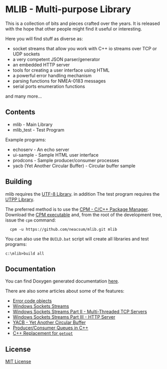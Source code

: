 # MLIB - Multi-purpose Library #
This is a collection of bits and pieces crafted over the years. It is released
with the hope that other people might find it useful or interesting.

Here you will find stuff as diverse as:
- socket streams that allow you work with C++ io streams over TCP or UDP sockets
- a very competent JSON parser/generator
- an embedded HTTP server
- tools for creating a user interface using HTML
- a powerful error handling mechanism
- parsing functions for NMEA-0183 messages
- serial ports enumeration functions

and many more...

## Contents ##
 - mlib - Main Library
 - mlib_test - Test Program
  
Example programs:
- echoserv - An echo server
- ui-sample - Sample HTML user interface
- prodcons - Sample producer/consumer processes 
- yacb (Yet Another Circular Buffer) - Circular buffer sample

## Building ##
mlib requires the [UTF-8 Library](https://github.com/neacsum/utf8). in addition The test program requires the [UTPP Library](https://github.com/neacsum/utpp).

The preferred method is to use the [CPM - C/C++ Package Manager](https://github.com/neacsum/cpm/). Download the [CPM executable](https://github.com/neacsum/cpm/releases/latest/download/cpm.exe) and, from the root of the development tree, issue the `cpm` command:
```
  cpm -u https://github.com/neacsum/mlib.git mlib
```

You can also use the `BUILD.bat` script will create all libraries and test programs:
```
c:\mlib>build all
```

## Documentation ##
You can find Doxygen generated documentation [here](https://neacsum.github.io/mlib/index.html).

There are also some articles about some of the features:
 - [Error code objects](https://neacsu.net/docs/programming/error_codes/cp_article/)
 - [Windows Sockets Streams](https://neacsu.net/docs/programming/sockstreams/windows-socket-streams/)
 - [Windows Sockets Streams Part II - Multi-Threaded TCP Servers](https://neacsu.net/docs/programming/sockstreams/multi-threaded-servers/)
 - [Windows Sockets Streams Part III - HTTP Server](https://neacsu.net/docs/programming/sockstreams/httpserver/)
 - [YACB - Yet Another Circular Buffer](https://neacsu.net/docs/programming/circular_buffer/)
 - [Producer/Consumer Queues in C++](https://neacsu.net/docs/programming/producer-consumer-queues/)
 - [C++ Replacement for `getopt`](https://neacsu.net/docs/programming/getopt/)

## License ##
[MIT License](https://github.com/neacsum/mlib/blob/master/LICENSE)
